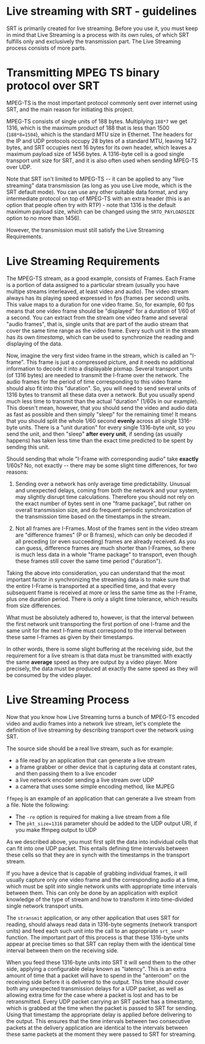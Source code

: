 
Live streaming with SRT - guidelines
====================================

SRT is primarily created for live streaming. Before you use it, you must keep
in mind that Live Streaming is a process with its own rules, of which SRT
fulfills only and exclusively the transmission part. The Live Streaming process
consists of more parts.


Transmitting MPEG TS binary protocol over SRT
=============================================

MPEG-TS is the most important protocol commonly sent over internet using
SRT, and the main reason for initiating this project. 

MPEG-TS consists of single units of 188 bytes. Multiplying `188*7` we get 1316, which 
is the maximum product of 188 that is less than 1500 (`188*8=1504`), which is the 
standard MTU size in Ethernet. The headers for the IP and UDP protocols occupy 28 bytes 
of a standard MTU, leaving 1472 bytes, and SRT occupies next 16 bytes for its own header, 
which leaves a maximum payload size of 1456 bytes. A 1316-byte cell is a good single 
transport unit size for SRT, and it is also often used when sending MPEG-TS over UDP.

Note that SRT isn't limited to MPEG-TS -- it can be applied to any "live streaming" data 
transmission (as long as you use Live mode, which is the SRT default mode). You can use 
any other suitable data format, and any intermediate protocol on top of MPEG-TS with 
an extra header (this is an option that people often try with RTP) - note that
1316 is the default maximum payload size, which can be changed using the
`SRTO_PAYLOADSIZE` option to no more than 1456).

However, the transmission must still satisfy the Live Streaming Requirements.


Live Streaming Requirements
===========================

The MPEG-TS stream, as a good example, consists of Frames. Each
Frame is a portion of data assigned to a particular stream (usually you have
multipe streams interleaved, at least video and audio). The video stream always has 
its playing speed expressed in fps (frames per second) units. This
value maps to a duration for one video frame. So, for example, 60 fps means that
one video frame should be "displayed" for a duration of 1/60 of a second. You can 
extract from the stream one video frame and several "audio frames", that is, single units 
that are part of the audio stream that cover the same time range as the video frame. 
Every such unit in the stream has its own *timestamp*, which can be used to synchronize 
the reading and displaying of the data.

Now, imagine the very first video frame in the
stream, which is called an "I-frame". This frame is just a compressed picture, and it
needs no additional information to decode it into a displayable pixmap. Several 
transport units (of 1316 bytes) are needed to transmit the I-frame over the network. 
The audio frames for the period of time corresponding to this video frame 
should also fit into this "duration". So, you will need to send several units of 
1316 bytes to transmit all these data over a network. But you usually spend much less 
time to transmit than the actual "duration" (1/60s in our example). This doesn't mean, 
however, that you should send the video and audio data as fast as possible and then 
simply "sleep" for the remaining time! It means that you should split the whole 
1/60 second **evenly** across all single 1316-byte units. There is a "unit duration" for 
every single 1316-byte unit, so you send the unit, and then "sleep" **after 
every unit**, if sending (as usually happens) has taken less time than the exact time 
predicted to be spent by sending this unit.

Should sending that whole "I-Frame with corresponding audio" take **exactly** 1/60s? 
No, not exactly -- there may be some slight time differences, for two reasons:

1. Sending over a network has only average time predictability. Unusual and
unexpected delays, coming from both the network and your system, may slightly
disrupt time calculations. Therefore you should not rely on the
exact number of bytes sent in one "frame package", but rather on overall
transmission size, and do frequent periodic synchronization of the transmission
time based on the timestamps in the stream.

2. Not all frames are I-Frames. Most of the frames sent in the video stream are
"difference frames" (P or B frames), which can only be decoded if all preceding (or even
succeeding) frames are already received. As you can guess, difference frames are much 
shorter than I-Frames, so there is much less data in a whole "frame package" to 
transport, even though these frames still cover the same time period ("duration"). 

Taking the above into consideration, you can understand that the most important factor 
in synchronizing the streaming data is to make sure that the entire I-Frame is 
transported at a specified time, and that every subsequent frame is received at more 
or less the same time as the I-Frame, plus one duration period. There is only a slight 
time tolerance, which results from size differences. 

What must be absolutely adhered to, however, is that the interval between the first 
network unit transporting the first portion of one I-frame and the same unit for the 
next I-frame must correspond to the interval between these same I-frames as given
by their timestamps.

In other words, there is some slight buffering at the receiving side, but the
requirement for a live stream is that data must be transmitted with exactly the same 
**average** speed as they are output by a video player. More precisely, the data must 
be produced at exactly the same speed as they will be consumed by the video player.


Live Streaming Process
======================

Now that you know how Live Streaming turns a bunch of MPEG-TS encoded video and audio 
frames into a network live stream, let's complete the definition of live streaming 
by describing transport over the network using SRT.

The source side should be a real live stream, such as for example:

- a file read by an application that can generate a live stream
- a frame grabber or other device that is capturing data at constant rates, and then 
passing them to a live encoder
- a live network encoder sending a live stream over UDP
- a camera that uses some simple encoding method, like MJPEG

`ffmpeg` is an example of an application that can generate a live stream from a file. 
Note the following:

- The `-re` option is required for making a live stream from a file
- The `pkt_size=1316` parameter should be added to the UDP output URI, if you make
ffmpeg output to UDP

As we described above, you must first split the data into individual cells that can fit 
into one UDP packet. This entails defining time intervals between these cells so that 
they are in synch with the timestamps in the transport stream. 

If you have a device that is capable of grabbing individual frames, it will usually 
capture only one video frame and the corresponding audio at a time, which must be split
into single network units with appropriate time intervals between them. This can only 
be done by an application with explicit knowledge of the type of stream and how to 
transform it into time-divided single network transport units.

The `stransmit` application, or any other application that uses SRT for
reading, should always read data in 1316-byte segments (network transport units) and
feed each such unit into the call to an appropriate `srt_send*` function. The
important part of this process is that these 1316-byte units appear at precise times 
so that SRT can replay them with the identical time interval
between them on the receiving side.

When you feed these 1316-byte units into SRT it will send them to the other
side, applying a configurable delay known as "latency". This is an extra amount of time
that a packet will have to spend in the "anteroom" on the receiving side
before it is delivered to the output. This time should cover both any
unexpected transmission delays for a UDP packet, as well as allowing extra time
for the case where a packet is lost and has to be retransmitted. Every UDP
packet carrying an SRT packet has a timestamp, which is grabbed at the time
when the packet is passed to SRT for sending. Using that timestamp the
appropriate delay is applied before delivering to the output. This ensures that the 
time intervals between two consecutive packets at the delivery application are identical 
to the intervals between these same packets at the moment they were passed to SRT 
for streaming.
